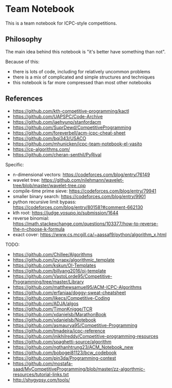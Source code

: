 # Team Notebook

This is a team notebook for ICPC-style competitions.

## Philosophy

The main idea behind this notebook is "it's better have something than not".

Because of this:
- there is lots of code, including for relatively uncommon problems
- there is a mix of complicated and simple structures and techniques
- this notebook is far more compressed than most other notebooks

## References

- https://github.com/kth-competitive-programming/kactl
- https://github.com/UAPSPC/Code-Archive
- https://github.com/jaehyunp/stanfordacm
- https://github.com/SuprDewd/CompetitiveProgramming
- https://github.com/foreverbell/acm-icpc-cheat-sheet
- https://github.com/bqi343/USACO
- https://github.com/mhunicken/icpc-team-notebook-el-vasito
- https://cp-algorithms.com/
- https://github.com/cheran-senthil/PyRival

Specific:
- n-dimensional vectors: https://codeforces.com/blog/entry/76149
- wavelet tree: https://github.com/nilehmann/wavelet-tree/blob/master/wavelet-tree.cpp
- compile-time prime sieve: https://codeforces.com/blog/entry/79941
- smaller binary search: https://codeforces.com/blog/entry/9901
- python recursive limit bypass: https://codeforces.com/blog/entry/80158?#comment-662130
- kth root: https://judge.yosupo.jp/submission/1644
- reverse binomial: https://math.stackexchange.com/questions/103377/how-to-reverse-the-n-choose-k-formula
- exact cover: https://www.cs.mcgill.ca/~aassaf9/python/algorithm_x.html

TODO:
- https://github.com/Chillee/Algorithms
- https://github.com/lzyrapx/algorithmic_template
- https://github.com/kskun/OI-Templates
- https://github.com/billyang2016/oi-template
- https://github.com/VastoLorde95/Competitive-Programming/tree/master/Library
- https://github.com/matthewsamuel95/ACM-ICPC-Algorithms
- https://github.com/erfaniaa/doggy-sweat-cheatsheet
- https://github.com/likecs/Competitive-Coding
- https://github.com/ADJA/algos
- https://github.com/TimonKnigge/TCR
- https://github.com/xdanielsb/MarathonBook
- https://github.com/xdanielsb/Notebook
- https://github.com/asmaurya95/Competitive-Programming
- https://github.com/tmadeira/icpc-reference
- https://github.com/jnikhilreddy/Competitive-programming-resources
- https://github.com/spaghetti-source/algorithm
- https://github.com/ngthanhtrung23/ACM_Notebook_new
- https://github.com/bobogei81123/bcw_codebook
- https://github.com/pin3da/Programming-contest
- https://github.com/mostafa-saad/MyCompetitiveProgramming/blob/master/zz-algorthmic-resources/tutorial-links.txt
- http://shygypsy.com/tools/
